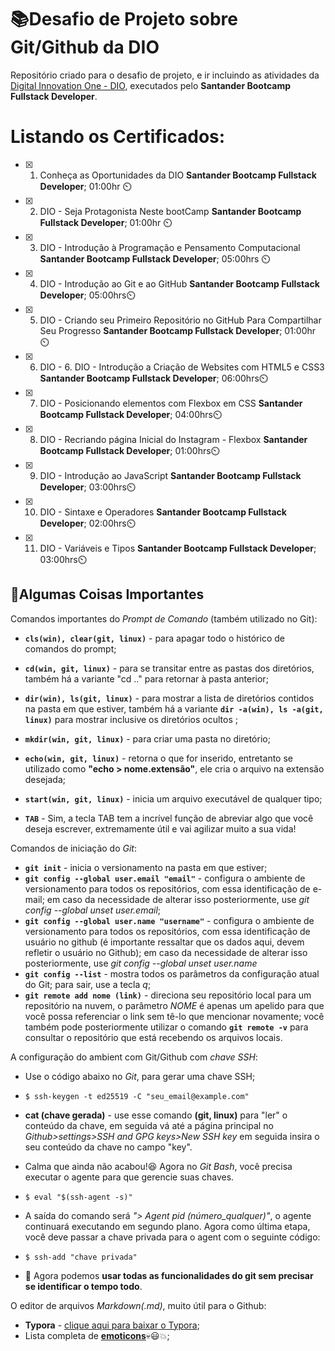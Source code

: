 # :books:Desafio de Projeto sobre Git/Github da DIO
Repositório criado para o desafio de projeto, e ir incluindo as atividades da [Digital Innovation One - DIO](https://web.digitalinnovation.one/home), executados pelo **Santander Bootcamp Fullstack Developer**.

# Listando os Certificados:

- [x] 1. Conheça as Oportunidades da DIO **Santander Bootcamp Fullstack Developer**; 01:00hr :timer_clock:

- [x] 2. DIO - Seja Protagonista Neste bootCamp **Santander Bootcamp Fullstack Developer**; 01:00hr :timer_clock:

- [x] 3. DIO - Introdução à Programação e Pensamento Computacional **Santander Bootcamp Fullstack Developer**; 05:00hrs :timer_clock:

- [x] 4. DIO - Introdução ao Git e ao GitHub **Santander Bootcamp Fullstack Developer**; 05:00hrs:timer_clock:

- [x] 5. DIO - Criando seu Primeiro Repositório no GitHub Para Compartilhar Seu Progresso **Santander Bootcamp Fullstack Developer**; 01:00hr :timer_clock:

- [x] 6. DIO - 6. DIO - Introdução a Criação de Websites com HTML5 e CSS3 **Santander Bootcamp Fullstack Developer**; 06:00hrs:timer_clock:
- [x] 7. DIO - Posicionando elementos com Flexbox em CSS **Santander Bootcamp Fullstack Developer**; 04:00hrs:timer_clock:
- [x] 8. DIO - Recriando página Inicial do Instagram - Flexbox **Santander Bootcamp Fullstack Developer**; 01:00hrs:timer_clock:
- [x] 9. DIO - Introdução ao JavaScript **Santander Bootcamp Fullstack Developer**; 03:00hrs:timer_clock:
- [x] 10. DIO - Sintaxe e Operadores **Santander Bootcamp Fullstack Developer**; 02:00hrs:timer_clock:
- [x] 11. DIO - Variáveis e Tipos **Santander Bootcamp Fullstack Developer**; 03:00hrs:timer_clock:
  
  



## :key:Algumas Coisas Importantes

Comandos importantes do *Prompt de Comando* (também utilizado no Git):

- **`cls(win), clear(git, linux)`** - para apagar todo o histórico de comandos do prompt;

- **`cd(win, git, linux)`** - para se transitar entre as pastas dos diretórios, também há a variante "cd .." para retornar à pasta anterior;
- **`dir(win), ls(git, linux)`** - para mostrar a lista de diretórios contidos na pasta em que estiver, também há a variante **`dir -a(win), ls -a(git, linux)`** para mostrar inclusive os diretórios ocultos ;
- **`mkdir(win, git, linux)`** - para criar uma pasta no diretório;
- **`echo(win, git, linux)`** - retorna o que for inserido, entretanto se utilizado como **"echo > nome.extensão"**, ele cria o arquivo na extensão desejada;
-  **`start(win, git, linux)`** - inicia um arquivo executável de qualquer tipo;
- **`TAB`** - Sim, a tecla TAB tem a incrível função de abreviar algo que você deseja escrever, extremamente útil e vai agilizar muito a sua vida!

Comandos de iniciação do *Git*:

- **`git init`** - inicia o versionamento na pasta em que estiver;
- **`git config --global user.email "email"`** - configura o ambiente de versionamento para todos os repositórios, com essa identificação de e-mail; em caso da necessidade de alterar isso posteriormente, use *git config --global unset user.email*;
- **`git config --global user.name "username"`** - configura o ambiente de versionamento para todos os repositórios, com essa identificação de usuário no github (é importante ressaltar que os dados aqui, devem refletir o usuário no Github); em caso da necessidade de alterar isso posteriormente, use *git config --global unset user.name*
- **`git config --list`** - mostra todos os parâmetros da configuração atual do Git; para sair, use a tecla *q*;
- **`git remote add nome (link)`** - direciona seu repositório local para um repositório na nuvem, o parâmetro *NOME* é apenas um apelido para que você possa referenciar o link sem tê-lo que mencionar novamente; você também pode posteriormente utilizar o comando **`git remote -v`** para consultar o repositório que está recebendo os arquivos locais.

A configuração do ambient com Git/Github com *chave SSH*:

- Use o código abaixo no *Git*, para gerar uma chave SSH;

- ```shell
  $ ssh-keygen -t ed25519 -C "seu_email@example.com"
  ```

- **cat (chave gerada)** - use esse comando **(git, linux)** para "ler" o conteúdo da chave, em seguida vá até a página principal no *Github>settings>SSH and GPG keys>New SSH key* em seguida insira o seu conteúdo da chave no campo "key".

- Calma que ainda não acabou!:laughing: Agora no *Git Bash*, você precisa executar o agente para que gerencie suas chaves.

- ```shell
  $ eval "$(ssh-agent -s)"
  ```

- A saída do comando será *"> Agent pid (número_qualquer)"*, o agente continuará executando em segundo plano. Agora como última etapa, você deve passar a chave privada para o agent com o seguinte código:

- ```shell
  $ ssh-add "chave privada"
  ```

- :handshake: Agora podemos **usar todas as funcionalidades do git sem precisar se identificar o tempo todo**.

O editor de arquivos *Markdown(.md)*, muito útil para o Github:

- **Typora** - [clique aqui para baixar o Typora](https://typora.io);
- Lista completa de **[emoticons](https://gist.github.com/rxaviers/7360908)**:skull::smiley::collision:;
